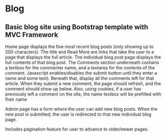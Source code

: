# Blog

## Basic blog site using Bootstrap template with MVC Framework
 
Home page displays the five most recent blog posts (only showing up to 200 characters). The title and Read More are links that take the user to a page that displays the full article. 
The individual blog post page displays the full contents of that blog post. The Comments section underneath contains a textbox for the commenter name, and a textarea for the contents of the comment. Javascript enables/disables the submit button until they enter a name and some text). Beneath that, display all the comments left for that article. When they submit a new comment, the page should refresh, and the comment should show up below. Also, using cookies, if a user has previously left a comment on the site, the name textbox will be prefilled with their name

Admin page has a form where the user can add new blog posts. When the new post is submitted, the user is redirected to that new individual blog page.

Includes pagination feature for user to advance to older/newer pages.
